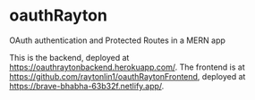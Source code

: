 # oauthRayton
OAuth authentication and Protected Routes in a MERN app

This is the backend, deployed at https://oauthraytonbackend.herokuapp.com/. The frontend is at https://github.com/raytonlin1/oauthRaytonFrontend, deployed at https://brave-bhabha-63b32f.netlify.app/.


